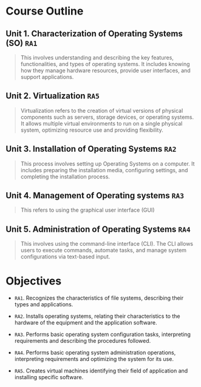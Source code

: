 # Course Outline

## Unit 1. **Characterization of Operating Systems (SO)** `RA1`

> This involves understanding and describing the key features, functionalities, and types of operating systems. It includes knowing how they manage hardware resources, provide user interfaces, and support applications.

## Unit 2. **Virtualization** `RA5`

> Virtualization refers to the creation of virtual versions of physical components such as servers, storage devices, or operating systems. It allows multiple virtual environments to run on a single physical system, optimizing resource use and providing flexibility.

## Unit 3. **Installation of Operating Systems** `RA2`

> This process involves setting up Operating Systems on a computer. It includes preparing the installation media, configuring settings, and completing the installation process.

## Unit 4. **Management of Operating systems** `RA3`

> This refers to using the graphical user interface (GUI) 

## Unit 5. **Administration of Operating Systems** `RA4`

> This involves using the command-line interface (CLI). The CLI allows users to execute commands, automate tasks, and manage system configurations via text-based input.

# Objectives

- `RA1`. Recognizes the characteristics of file systems, describing their types and applications.

- `RA2`. Installs operating systems, relating their characteristics to the hardware of the equipment and the application software.

- `RA3`. Performs basic operating system configuration tasks, interpreting requirements and describing the procedures followed.

- `RA4`. Performs basic operating system administration operations, interpreting requirements and optimizing the system for its use.

- `RA5`. Creates virtual machines identifying their field of application and installing specific software.
